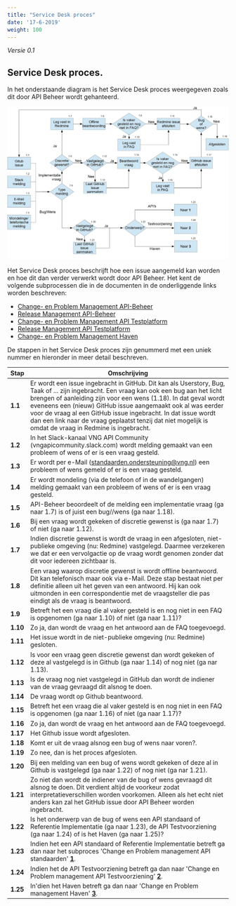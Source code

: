 ```yaml
---
title: "Service Desk proces"
date: '17-6-2019'
weight: 100
---
```


*Versie 0.1*

## Service Desk proces.

In het onderstaande diagram is het Service Desk proces weergegeven zoals dit door API Beheer wordt gehanteerd.

![Service Desk](https://github.com/VNG-Realisatie/api-beheer/blob/master/Processen/ServiceDesk.jpg)

Het Service Desk proces beschrijft hoe een issue aangemeld kan worden en hoe dit dan verder verwerkt wordt door API Beheer.
Het kent de volgende subprocessen die in de documenten in de onderliggende links worden beschreven:
* [Change- en Problem Management API-Beheer](https://github.com/VNG-Realisatie/api-beheer/blob/master/Processen/CM-PM-API-Beheer.md)
* [Release Management API-Beheer](https://github.com/VNG-Realisatie/api-beheer/blob/master/Processen/RM-API-Beheer.md)
* [Change- en Problem Management API Testplatform](https://github.com/VNG-Realisatie/api-beheer/blob/master/Processen/CM-PM-ATP.md)
* [Release Management API Testplatform](https://github.com/VNG-Realisatie/api-beheer/blob/master/Processen/RM-ATP.md)
* [Change- en Problem Management Haven](https://github.com/VNG-Realisatie/api-beheer/blob/master/Processen/CR-PR-Haven.md)

De stappen in het Service Desk proces zijn genummerd met een uniek nummer en hieronder in meer detail beschreven.

| **Stap** | **Omschrijving** |
| -------- | ---------------- |
| **1.1** | Er wordt een issue ingebracht in GitHub. Dit kan als Userstory, Bug, Taak of ... zijn ingebracht. Een vraag kan ook een bug aan het licht brengen of aanleiding zijn voor een wens (1.18). In dat geval wordt eveneens een (nieuw) GitHub issue aangemaakt ook al was eerder voor de vraag al een GitHub issue ingebracht. In dat issue wordt dan een link naar de vraag geplaatst tenzij dat niet mogelijk is omdat de vraag in Redmine is ingebracht. |
| **1.2** | In het Slack-kanaal VNG API Community (vngapicommunity.slack.com) wordt melding gemaakt van een probleem of wens of er is een vraag gesteld. |
| **1.3** | Er wordt per e-Mail (standaarden.ondersteuning@vng.nl) een probleem of wens gemeld of er is een vraag gesteld. |
| **1.4** | Er wordt mondeling (via de telefoon of in de wandelgangen) melding gemaakt van een probleem of wens of er is een vraag gesteld. |
| **1.5** | API-Beheer beoordeelt of de melding een implementatie vraag (ga naar 1.7) is of juist een bug//wens (ga naar 1.18). |
| **1.6** | Bij een vraag wordt gekeken of discretie gewenst is (ga naar 1.7) of niet (ga naar 1.12). |
| **1.7** | Indien discretie gewenst is wordt de vraag in een afgesloten, niet-publieke omgeving (nu: Redmine) vastgelegd. Daarmee verzekeren we dat er een vervolgactie op de vraag wordt genomen zonder dat dit voor iedereen zichtbaar is. |
| **1.8** | Een vraag waarop discretie gewenst is wordt offline beantwoord. Dit kan telefonisch maar ook via e-Mail. Deze stap bestaat niet per definitie alleen uit het geven van een antwoord. Hij kan ook uitmonden in een correspondentie met de vraagsteller die pas eindigt als de vraag is beantwoord. |
| **1.9** | Betreft het een vraag die al vaker gesteld is en nog niet in een FAQ is opgenomen (ga naar 1.10) of niet (ga naar 1.11)? |
| **1.10** | Zo ja, dan wordt de vraag en het antwoord aan de FAQ toegevoegd. |
| **1.11** | Het issue wordt in de niet-publieke omgeving (nu: Redmine) gesloten. |
| **1.12** | Is voor een vraag geen discretie gewenst dan wordt gekeken of deze al vastgelegd is in Github (ga naar 1.14) of nog niet (ga nar 1.13). |
| **1.13** | Is de vraag nog niet vastgelegd in GitHub dan wordt de indiener van de vraag gevraagd dit alsnog te doen. |
| **1.14** | De vraag wordt op Github beantwoord. |
| **1.15** | Betreft het een vraag die al vaker gesteld is en nog niet in een FAQ is opgenomen (ga naar 1.16) of niet (ga naar 1.17)? |
| **1.16** | Zo ja, dan wordt de vraag en het antwoord aan de FAQ toegevoegd. |
| **1.17** | Het Github issue wordt afgesloten. |
| **1.18** | Komt er uit de vraag alsnog een bug of wens naar voren?. |
| **1.19** | Zo nee, dan is het proces afgesloten. |
| **1.20** | Bij een melding van een bug of wens wordt gekeken of deze al in Github is vastgelegd (ga naar 1.22) of nog niet (ga nar 1.21). |
| **1.21** | Zo niet dan wordt de indiener van de bug of wens gevraagd dit alsnog te doen. Dit verdient altijd de voorkeur zodat interpretatieverschillen worden voorkomen. Alleen als het echt niet anders kan zal het GitHub issue door API Beheer worden ingebracht. |
| **1.22** | Is het onderwerp van de bug of wens een API standaard of Referentie Implementatie (ga naar 1.23), de API Testvoorziening (ga naar 1.24) of is het Haven (ga naar 1.25)? |
| **1.23** | Indien het een API standaard of Referentie Implementatie betreft ga dan naar het subproces 'Change en Problem management API standaarden' [**1**](CR-PR-API-Beheer.md). |
| **1.24** | Indien het de API Testvoorziening betreft ga dan naar 'Change en Problem management API Testvoorziening' [**2**](CR-PR-ATV.md). |
| **1.25** | In'dien het Haven betreft ga dan naar 'Change en Problem management Haven' [**3**](CR-PR-Haven.md). |
